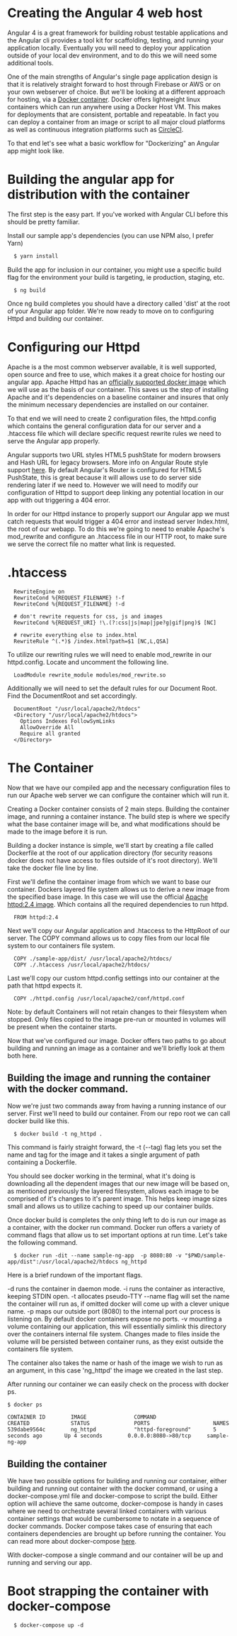 # Creating the Angular 4 web host
Angular 4 is a great framework for building robust testable applications and the Angular cli provides a tool kit for scaffolding, testing, and running your application locally. Eventually you will need to deploy your application outside of your local dev environment, and to do this we will need some additional tools. 

One of the main strengths of Angular's single page application design is that it is relatively straight forward to host through Firebase or AWS or on your own webserver of choice. But we'll be looking at a different approach for hosting, via a [Docker container](https://www.docker.com/what-container). Docker offers lightweight linux containers which can run anywhere using a Docker Host VM. This makes for deployments that are consistent, portable and repeatable. In fact you can deploy a container from an image or script to all major cloud platforms as well as continuous integration platforms such as [CircleCI](https://circleci.com/).

To that end let's see what a basic workflow for "Dockerizing" an Angular app might look like.

# Building the angular app for distribution with the container

The first step is the easy part. If you've worked with Angular CLI before this should be pretty familiar.

Install our sample app's dependencies (you can use NPM also, I prefer Yarn)
``` bash
  $ yarn install
```
Build the app for inclusion in our container, you might use a specific build flag for the environment your build is targeting, ie production, staging, etc. 
``` 
  $ ng build
```

Once ng build completes you should have a directory called 'dist' at the root of your Angular app folder. We're now ready to move on to configuring Httpd and building our container.

# Configuring our Httpd

Apache is a the most common webserver available, it is well supported, open source and free to use, which makes it a great choice for hosting our angular app. Apache Httpd has an [officially supported docker image](https://hub.docker.com/_/httpd/) which  we will use as the basis of our container. This saves us the step of installing Apache and it's dependencies on a baseline container and insures that only the minimum necessary dependencies are installed on our container.

To that end we will need to create 2 configuration files, the httpd.config which contains the general configuration data for our server and a .htaccess file which will declare specific request rewrite rules we need to serve the Angular app properly.

Angular supports two URL styles HTML5 pushState for modern browsers and Hash URL for legacy browsers. More info on Angular Route style support [here](https://angular.io/guide/router#appendix-locationstrategy-and-browser-url-styles). By default Angular's Router is configured for HTML5 PushState, this is great because it will allows use to do server side rendering later if we need to. However we will need to modify our configuration of Httpd to support deep linking any potential location in our app with out triggering a 404 error. 

In order for our Httpd instance to properly support our Angular app we must catch requests that would trigger a 404 error and instead server Index.html, the root of our webapp. To do this we're going to need to enable Apache's mod_rewrite and configure an .htaccess file in our HTTP root, to make sure we serve the correct file no matter what link is requested. 

# .htaccess 
```
  RewriteEngine on
  RewriteCond %{REQUEST_FILENAME} !-f
  RewriteCond %{REQUEST_FILENAME} !-d

  # don't rewrite requests for css, js and images
  RewriteCond %{REQUEST_URI} !\.(?:css|js|map|jpe?g|gif|png)$ [NC]
  
  # rewrite everything else to index.html
  RewriteRule ^(.*)$ /index.html?path=$1 [NC,L,QSA]
```

To utilize our rewriting rules we will need to enable mod_rewrite in our httpd.config. Locate and uncomment the following line.

```
  LoadModule rewrite_module modules/mod_rewrite.so
``` 

Additionally we will need to set the default rules for our Document Root. Find the DocumentRoot and set accordingly.
```
  DocumentRoot "/usr/local/apache2/htdocs"
  <Directory "/usr/local/apache2/htdocs">
    Options Indexes FollowSymLinks
    AllowOverride All
    Require all granted
  </Directory>
```

# The Container

Now that we have our compiled app and the necessary configuration files to run our Apache web server we can configure the container which will run it.

Creating a Docker container consists of 2 main steps. Building the container image, and running a container instance. The build step is where we specify what the base container image will be, and what modifications should be made to the image before it is run. 

Building a docker instance is simple, we'll start by creating a file called Dockerfile at the root of our application directory (for security reasons docker does not have access to files outside of it's root directory). We'll take the docker file line by line. 

First we'll define the container image from which we want to base our container. Dockers layered file system allows us to derive a new image from the specified base image. In this case we will use the official [Apache httpd:2.4 image](https://hub.docker.com/_/httpd/). Which contains all the required dependencies to run httpd.
```
  FROM httpd:2.4
```

Next we'll copy our Angular application and .htaccess to the HttpRoot of our server. The COPY command allows us to copy files from our local file system to our containers file system.
```
  COPY ./sample-app/dist/ /usr/local/apache2/htdocs/
  COPY ./.htaccess /usr/local/apache2/htdocs/
```

Last we'll copy our custom httpd.config settings into our container at the path that httpd expects it.
```
  COPY ./httpd.config /usr/local/apache2/conf/httpd.conf
```

Note: by default Containers will not retain changes to their filesystem when stopped. Only files copied to the image pre-run or mounted in volumes will be present when the container starts. 


Now that we've configured our image. Docker offers two paths to go about building and running an image as a container and we'll briefly look at them both here.

## Building the image and running the container with the docker command.

Now we're just two commands away from having a running instance of our server. First we'll need to build our container. From our repo root we can call docker build like this.
``` 
  $ docker build -t ng_httpd .
```

This command is fairly straight forward, the -t (--tag) flag lets you set the name and tag for the image and it takes a single argument of path containing a Dockerfile.

You should see docker working in the terminal, what it's doing is downloading all the dependent images that our new image will be based on, as mentioned previously the layered filesystem, allows each image to be comprised of it's changes to it's parent image. This helps keep image sizes small and allows us to utilize caching to speed up our container builds.

Once docker build is completes the only thing left to do is run our image as a container, with the docker run command. Docker run offers a variety of command flags that allow us to set important options at run time. Let's take the following command.

```
  $ docker run -dit --name sample-ng-app  -p 8080:80 -v "$PWD/sample-app/dist":/usr/local/apache2/htdocs ng_httpd
```

Here is a brief rundown of the important flags. 

-d runs the container in daemon mode. 
-i runs the container as interactive, keeping STDIN open.
-t allocates pseudo-TTY
--name flag will set the name the container will run as, if omitted docker will come up with a clever unique name.
-p maps our outside port (8080) to the internal port our process is listening on. By default docker containers expose no ports.
-v mounting a volume containing our application, this will essentially simlink this directory over the containers internal file system. Changes made to files inside the volume will be persisted between container runs, as they exist outside the containers file system.

The container also takes the name or hash of the image we wish to run as an argument, in this case 'ng_httpd' the image we created in the last step.

After running our container we can easily check on the process with docker ps. 
```
$ docker ps

CONTAINER ID        IMAGE               COMMAND                  CREATED             STATUS              PORTS                    NAMES
539dabe9564c        ng_httpd            "httpd-foreground"       5 seconds ago       Up 4 seconds        0.0.0.0:8080->80/tcp     sample-ng-app
```

## Building the container
We have two possible options for building and running our container, either building and running out container with the docker command, or using a docker-compose.yml file and docker-compose to script the build. Either option will achieve the same outcome, docker-compose is handy in cases where we need to orchestrate several linked containers with various container settings that would be cumbersome to notate in a sequence of docker commands. Docker compose takes case of ensuring that each containers dependencies are brought up before running the container. You can read more about docker-compose [here](https://docs.docker.com/compose/overview/).

With docker-compose a single command and our container will be up and running and serving our app.

# Boot strapping the container with docker-compose
``` 
  $ docker-compose up -d
```